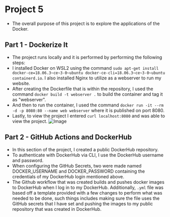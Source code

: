 # Project 5
  - The overall purpose of this project is to explore the applications of the Docker.
## Part 1 - Dockerize It
  - The project runs locally and it is performed by performing the following steps:
  - I installed Docker on WSL2 using the command `sudo apt-get install docker-ce=18.06.3~ce~3-0~ubuntu docker-ce-cli=18.06.3~ce~3-0~ubuntu containerd.io`. I also installed Nginx to utilize as a webserver to run my website.
  - After creating the Dockerfile that is within the repository, I used the command `docker build -t webserver .` to build the container and tag it as "webserver".
  - And then to run the container, I used the command `docker run -it --rm -d -p 8080:80 --name web webserver` where it is published on port 8080.
  - Lastly, to view the project I entered `curl localhost:8080` and was able to view the project.
![Image](https://user-images.githubusercontent.com/76796854/164306858-73a47d3f-a27c-4bed-98e1-3c57da6abcc8.png)
## Part 2 - GitHub Actions and DockerHub
  - In this section of the project, I created a public DockerHub repository.
  - To authenticate with DockerHub via CLI, I use the DockerHub username and password.
  - When configuring the GitHub Secrets, two were made named DOCKER_USERNAME and DOCKER_PASSWORD containing the credentials of my DockerHub login mentioned above.
  - The Github workflow that was created builds and pushes docker images to DockerHub when I log in to my DockerHub. Additionally, `.yml` file was based off a template provided with a few changes to perform what was needed to be done, such things includes making sure the file uses the GitHub secrets that I have set and pushing the images to my public repository that was created in DockerHub.
